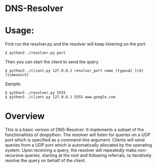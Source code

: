 # DNS-Resolver

# Usage:

First run the resolver.py and the resolver will keep listening on the port.

```
$ python3 ./resolver.py port
```

Then you can start the client to send the query

```
$ python3 ./client.py 127.0.0.1 resolver_port name [type=A] [rd] [timeout=5]
```

Sample:

```
$ python3 ./resolver.py 5555
$ python3 ./client.py 127.0.0.1 5555 www.google.com
```

# Overview

This is a basic version of DNS-Resolver. It implements a subset of the functionalities of dnspython.
The resolver will listen for queries on a UDP port which is specified as a command-line argument. Clients will send queries from a UDP port which is automatically allocated
by the operating system. Upon receiving a query, the resolver will repeatedly make non-recursive
queries, starting at the root and following referrals, to iteratively resolve the query on behalf of the
client.
